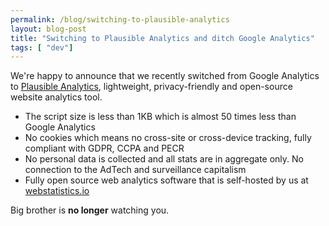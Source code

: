 ```yaml
---
permalink: /blog/switching-to-plausible-analytics
layout: blog-post
title: "Switching to Plausible Analytics and ditch Google Analytics"
tags: [ "dev"]
---
```


We're happy to announce that we recently switched from Google Analytics to [Plausible Analytics](https://plausible.io/), lightweight, privacy-friendly and open-source website analytics tool.

<!--more-->

- The script size is less than 1KB which is almost 50 times less than Google Analytics
- No cookies which means no cross-site or cross-device tracking, fully compliant with GDPR, CCPA and PECR
- No personal data is collected and all stats are in aggregate only. No connection to the AdTech and surveillance capitalism
- Fully open source web analytics software that is self-hosted by us at [webstatistics.io](https://webstatistics.io/)

Big brother is **no longer** watching you.
